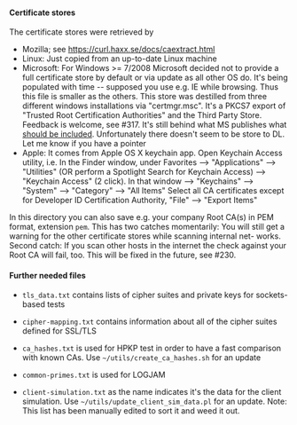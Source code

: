 
#### Certificate stores

The certificate stores were retrieved by

* Mozilla; see https://curl.haxx.se/docs/caextract.html
* Linux: Just copied from an up-to-date Linux machine
* Microsoft: For Windows >= 7/2008 Microsoft decided not to provide
  a full certificate store by default or via update as all other OS do.
  It's being populated with time -- supposed you use e.g. IE while browsing.
  Thus this file is smaller as the others.
  This store was destilled from three different windows installations via
  "certmgr.msc". It's a PKCS7 export of "Trusted Root Certification Authorities"
  and the Third Party Store.
  Feedback is welcome, see #317.
  It's still behind what MS publishes what [should be included](http://social.technet.microsoft.com/wiki/contents/articles/31634.microsoft-trusted-root-certificate-program-participants-v-2016-april.aspx).
  Unfortunately there doesn't seem to be store to DL. Let me know if
  you have a pointer
* Apple: It comes from Apple OS X keychain app.  Open Keychain Access utility, i.e.
  In the Finder window, under Favorites --> "Applications" --> "Utilities" 
  (OR perform a Spotlight Search for Keychain Access)
  --> "Keychain Access" (2 click). In that window --> "Keychains" --> "System"
  --> "Category" --> "All Items"
  Select all CA certificates except for Developer ID Certification Authority,  "File" --> "Export Items"

In this directory you can also save e.g. your company Root CA(s) in PEM
format, extension ``pem``. This has two catches momentarily: You will still
get a warning for the other certificate stores while scanning internal net-
works.  Second catch: If you scan other hosts in the internet the check against
your Root CA will fail, too. This will be fixed in the future, see #230.

#### Further needed files
* ``tls_data.txt`` contains lists of cipher suites and private keys for sockets-based tests

* ``cipher-mapping.txt`` contains information about all of the cipher suites defined for SSL/TLS

* ``ca_hashes.txt`` is used for HPKP test in order to have a fast comparison with known CAs. Use
   ``~/utils/create_ca_hashes.sh`` for an update

* ``common-primes.txt`` is used for LOGJAM

* ``client-simulation.txt`` as the name indicates it's the data for the client simulation. Use
  ``~/utils/update_client_sim_data.pl`` for an update. Note: This list has been manually
  edited to sort it and weed it out.
